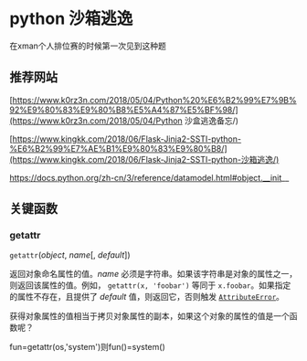 # python 沙箱逃逸

在xman个人排位赛的时候第一次见到这种题

## 推荐网站

[https://www.k0rz3n.com/2018/05/04/Python%20%E6%B2%99%E7%9B%92%E9%80%83%E9%80%B8%E5%A4%87%E5%BF%98/](https://www.k0rz3n.com/2018/05/04/Python 沙盒逃逸备忘/)

[https://www.kingkk.com/2018/06/Flask-Jinja2-SSTI-python-%E6%B2%99%E7%AE%B1%E9%80%83%E9%80%B8/](https://www.kingkk.com/2018/06/Flask-Jinja2-SSTI-python-沙箱逃逸/)



 https://docs.python.org/zh-cn/3/reference/datamodel.html#object.__init__ 

## 关键函数

### getattr

`getattr`(*object*, *name*[, *default*])

返回对象命名属性的值。*name* 必须是字符串。如果该字符串是对象的属性之一，则返回该属性的值。例如， `getattr(x, 'foobar')` 等同于 `x.foobar`。如果指定的属性不存在，且提供了 *default* 值，则返回它，否则触发 [`AttributeError`](https://docs.python.org/zh-cn/3/library/exceptions.html#AttributeError)。

获得对象属性的值相当于拷贝对象属性的副本，如果这个对象的属性的值是一个函数呢？

fun=getattr(os,'system')则fun()=system()



